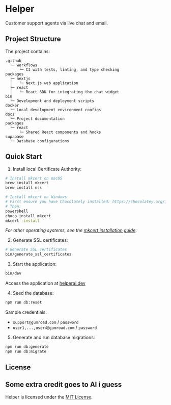 # Helper

Customer support agents via live chat and email.

## Project Structure

The project contains:

```text
.github
  └─ workflows
      └─ CI with tests, linting, and type checking
packages
  ├─ nextjs
  │   └─ Next.js web application
  ├─ react
  │   └─ React SDK for integrating the chat widget
bin
  └─ Development and deployment scripts
docker
  └─ Local development environment configs
docs
  └─ Project documentation
packages
  └─ react
      └─ Shared React components and hooks
supabase
  └─ Database configurations
```

## Quick Start

1. Install local Certificate Authority:

```sh
# Install mkcert on macOS
brew install mkcert
brew install nss
```

```sh
# Install mkcert on Windows
# First ensure you have Chocolately installed: https://chocolatey.org/install
# Then:
powershell
choco install mkcert
mkcert -install
```

_For other operating systems, see the [mkcert installation guide](https://github.com/FiloSottile/mkcert?tab=readme-ov-file#installation)._

2. Generate SSL certificates:

```sh
# Generate SSL certificates
bin/generate_ssl_certificates
```

3. Start the application:

```sh
bin/dev
```

Access the application at [helperai.dev](https://helperai.dev)

4. Seed the database:

```sh
npm run db:reset
```

Sample credentials:

- `support@gumroad.com` / `password`
- `user1,...,user4@gumroad.com` / `password`

5. Generate and run database migrations:

```sh
npm run db:generate
npm run db:migrate
```

## License

## Some extra credit goes to AI i guess

Helper is licensed under the [MIT License](LICENSE.md).